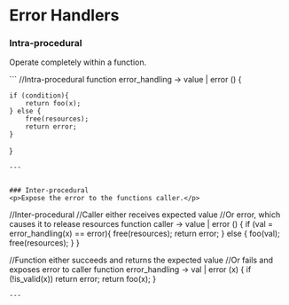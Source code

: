 # Error Handlers

### Intra-procedural 
<p>Operate completely within a function.</p>
```
//Intra-procedural
function error_handling -> value | error () {

    if (condition){
        return foo(x);
    } else {
        free(resources);
        return error;
    }
}
```
---


### Inter-procedural
<p>Expose the error to the functions caller.</p>
```
//Inter-procedural
//Caller either receives expected value
//Or error, which causes it to release resources
function caller -> value | error () {
    if (val = error_handling(x) == error){
        free(resources);
        return error;
    } else {
        foo(val);
        free(resources);
    }
}

//Function either succeeds and returns the expected value
//Or fails and exposes error to caller
function error_handling -> val | error  (x) {
    if (!is_valid(x)) return error;
    return foo(x);
}
```
---

